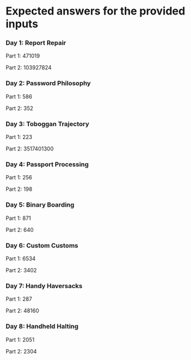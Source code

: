 # Expected answers **for the provided inputs**

### Day 1: Report Repair

Part 1: 471019

Part 2: 103927824

### Day 2: Password Philosophy

Part 1: 586

Part 2: 352

### Day 3: Toboggan Trajectory

Part 1: 223

Part 2: 3517401300

### Day 4: Passport Processing

Part 1: 256

Part 2: 198

### Day 5: Binary Boarding

Part 1: 871

Part 2: 640

### Day 6: Custom Customs

Part 1: 6534

Part 2: 3402

### Day 7: Handy Haversacks

Part 1: 287

Part 2: 48160

### Day 8: Handheld Halting

Part 1: 2051

Part 2: 2304